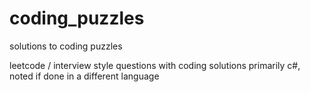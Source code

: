 # coding_puzzles
solutions to coding puzzles


leetcode / interview style questions with coding solutions
primarily c#, noted if done in a different language
